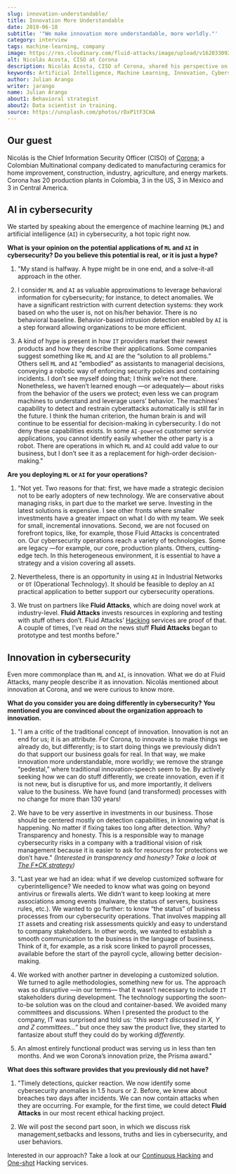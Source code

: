 ```yaml
---
slug: innovation-understandable/
title: Innovation More Understandable
date: 2019-06-18
subtitle: '"We make innovation more understandable, more worldly."'
category: interview
tags: machine-learning, company
image: https://res.cloudinary.com/fluid-attacks/image/upload/v1620330921/blog/innovation-understandable/cover_vfweh5.webp
alt: Nicolás Acosta, CISO at Corona
description: Nicolás Acosta, CISO of Corona, shared his perspective on topics like artificial intelligence, machine learning, innovation, setbacks as CISO, among others.
keywords: Artificial Intelligence, Machine Learning, Innovation, Cybersecurity, Cyberintelligence, Hacking, Ethical Hacking, Pentesting
author: Julian Arango
writer: jarango
name: Julian Arango
about1: Behavioral strategist
about2: Data scientist in training.
source: https://unsplash.com/photos/rDxP1tF3CmA
---
```

<div class="blog-questions">

## Our guest

Nicolás is the Chief Information Security Officer (CISO) of
[Corona;](https://empresa.corona.co/nuestra-compania/quienes-somos) a
Colombian Multinational company dedicated to manufacturing ceramics for
home improvement, construction, industry, agriculture, and energy
markets. Corona has 20 production plants in Colombia, 3 in the US, 3 in
México and 3 in Central America.

## AI in cybersecurity

We started by speaking about the emergence of machine learning (`ML`)
and artificial intelligence (`AI`) in cybersecurity, a hot topic right
now.

**What is your opinion on the potential applications of `ML` and `AI`**
**in cybersecurity? Do you believe this potential is real,** **or it is
just a hype?**

1. "My stand is halfway. A hype might be in one end, and a solve-it-all
    approach in the other.

2. I consider `ML` and `AI` as valuable approximations to leverage
    behavioral information for cybersecurity; for instance, to detect
    anomalies. We have a significant restriction with current detection
    systems: they work based on who the user is, not on his/her
    behavior. There is no behavioral baseline. Behavior-based intrusion
    detection enabled by `AI` is a step forward allowing organizations
    to be more efficient.

3. A kind of hype is present in how `IT` providers market their newest
    products and how they describe their applications. Some companies
    suggest something like `ML` and `AI` are the “solution to all
    problems.” Others sell `ML` and `AI` “embodied” as assistants to
    managerial decisions, conveying a robotic way of enforcing security
    policies and containing incidents. I don’t see myself doing that; I
    think we’re not there. Nonetheless, we haven’t learned enough —or
    adequately— about risks from the behavior of the users we protect;
    even less we can program machines to understand and leverage users’
    behavior. The machines’ capability to detect and restrain
    cyberattacks automatically is still far in the future. I think the
    human criterion, the human brain is and will continue to be
    essential for decision-making in cybersecurity. I do not deny these
    capabilities exists. In some `AI-powered` customer service
    applications, you cannot identify easily whether the other party is
    a robot. There are operations in which `ML` and `AI` could add value
    to our business, but I don’t see it as a replacement for high-order
    decision-making."

**Are you deploying `ML` or `AI` for your operations?**

1. "Not yet. Two reasons for that: first, we have made a strategic
    decision not to be early adopters of new technology. We are
    conservative about managing risks, in part due to the market we
    serve. Investing in the latest solutions is expensive. I see other
    fronts where smaller investments have a greater impact on what I do
    with my team. We seek for small, incremental innovations. Second, we
    are not focused on forefront topics, like, for example, those Fluid
    Attacks is concentrated on. Our cybersecurity operations reach a
    variety of technologies. Some are legacy —for example, our core,
    production plants. Others, cutting-edge tech. In this heterogeneous
    environment, it is essential to have a strategy and a vision
    covering all assets.

2. Nevertheless, there is an opportunity in using `AI` in Industrial
    Networks or `OT` (Operational Technology). It should be feasible to
    deploy an `AI` practical application to better support our
    cybersecurity operations.

3. We trust on partners like **Fluid Attacks**, which are doing novel
    work at industry-level. **Fluid Attacks** invests resources in
    exploring and testing with stuff others don’t. Fluid Attacks’
    [Hacking](../../services/continuous-hacking/) services are proof of
    that. A couple of times, I’ve read on the news stuff **Fluid
    Attacks** began to prototype and test months before."

## Innovation in cybersecurity

Even more commonplace than `ML` and `AI`, is innovation. What we do at
Fluid Attacks, many people describe it as innovation. Nicolás mentioned
about innovation at Corona, and we were curious to know more.

**What do you consider you are doing differently in cybersecurity?**
**You mentioned you are convinced about the organization approach** **to
innovation.**

1. "I am a critic of the traditional concept of innovation. Innovation
    is not an end for us; it is an attribute. For Corona, to innovate is
    to make things we already do, but differently; is to start doing
    things we previously didn’t do that support our business goals for
    real. In that way, we make innovation more understandable, more
    worldly; we remove the strange “pedestal,” where traditional
    innovation-speech seem to be. By actively seeking how we can do
    stuff differently, we create innovation, even if it is not new, but
    is disruptive for us, and more importantly, it delivers value to the
    business. We have found (and transformed) processes with no change
    for more than 130 years\!

2. We have to be very assertive in investments in our business. Those
    should be centered mostly on detection capabilities, in knowing what
    is happening. No matter if fixing takes too long after detection.
    Why? Transparency and honesty. This is a responsible way to manage
    cybersecurity risks in a company with a traditional vision of risk
    management because it is easier to ask for resources for protections
    we don’t have." *(Interested in transparency and honesty? Take a
    look at [The F\*CK strategy](../fck-strategy/))*

3. "Last year we had an idea: what if we develop customized software
    for cyberintelligence? We needed to know what was going on beyond
    antivirus or firewalls alerts. We didn’t want to keep looking at
    mere associations among events (malware, the status of servers,
    business rules, etc.). We wanted to go further: to know “the status”
    of business processes from our cybersecurity operations. That
    involves mapping all `IT` assets and creating risk assessments
    quickly and easy to understand to company stakeholders. In other
    words, we wanted to establish a smooth communication to the business
    in the language of business. Think of it, for example, as a risk
    score linked to payroll processes, available before the start of the
    payroll cycle, allowing better decision-making.

4. We worked with another partner in developing a customized solution.
    We turned to agile methodologies, something new for us. The approach
    was so disruptive —in our terms— that it wasn’t necessary to include
    `IT` stakeholders during development. The technology supporting the
    soon-to-be solution was on the cloud and container-based. We avoided
    many committees and discussions. When I presented the product to the
    company, IT was surprised and told us: *“this wasn’t discussed in X,
    Y and Z committees…”* but once they saw the product live, they
    started to fantasize about stuff they could do by working
    *differently.*

5. An almost entirely functional product was serving us in less than
    ten months. And we won Corona’s innovation prize, the Prisma award."

**What does this software provides that you previously did not have?**

1. "Timely detections, quicker reaction. We now identify some
    cybersecurity anomalies in 1.5 hours or 2. Before, we knew about
    breaches two days after incidents. We can now contain attacks when
    they are occurring. For example, for the first time, we could detect
    **Fluid Attacks** in our most recent ethical hacking project.

2. We will post the second part soon, in which we discuss risk
    management,setbacks and lessons, truths and lies in cybersecurity,
    and user behaviors.

Interested in our approach? Take a look at our [Continuous
Hacking](../../services/continuous-hacking/) and
[One-shot](../../services/one-shot-hacking/) Hacking services.

</div>